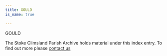 ```yaml
---
title: GOULD
is_name: true

---
```


GOULD


The Stoke Climsland Parish Archive holds material under this index entry. To find out more please [contact us](/contact/)

